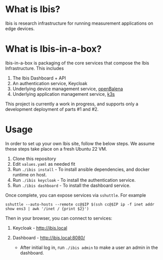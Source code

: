 # What is Ibis?

Ibis is research infrastructure for running measurement applications on edge devices.

# What is Ibis-in-a-box?

Ibis-in-a-box is packaging of the core services that compose the Ibis Infrastructure. This includes

1. The Ibis Dashboard + API
1. An authentication service, Keycloak
1. Underlying device management service, [openBalena](https://open-balena-docs.balena.io/)
1. Underlying application management service, [k3s](https://k3s.io/)

This project is currently a work in progress, and supports only a development deployment of parts #1 and #2.

# Usage

In order to set up your own Ibis site, follow the below steps. We assume these steps take place on a fresh Ubuntu 22 VM.

1. Clone this repository
1. Edit `values.yaml` as needed fit
1. Run `./ibis install` - To install ansible dependencies, and docker runtime on host.
1. Run `./ibis keycloak` - To install the authentication service.
1. Run `./ibis dashboard` - To install the dashboard service.

Once complete, you can expose services via `sshuttle`. For example
```
sshuttle --auto-hosts --remote cc@$IP $(ssh cc@$IP ip -f inet addr show ens3 | awk '/inet / {print $2}')
```

Then in your browser, you can connect to services:

1. Keycloak - http://ibis.local

1. Dashboard - http://ibis.local:8080/
    - After initial log in, run `./ibis admin` to make a user an admin in the dashboard.